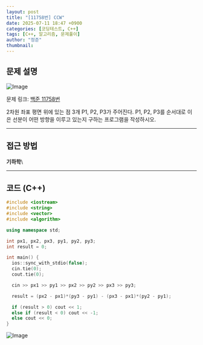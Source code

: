 ```yaml
---
layout: post
title: "[11758번] CCW"
date: 2025-07-11 18:47 +0900
categories: [코딩테스트, C++]
tags: [C++, 알고리즘, 문제풀이]
author: "정준"
thumbnail: 
---
```


## 문제 설명

![Image](https://github.com/user-attachments/assets/46460d39-f110-4831-8c46-af7a90fc360c)

문제 링크: [백준 11758번](https://www.acmicpc.net/problem/11758)

2차원 좌표 평면 위에 있는 점 3개 P1, P2, P3가 주어진다. P1, P2, P3를 순서대로 이은 선분이 어떤 방향을 이루고 있는지 구하는 프로그램을 작성하시오.

---

## 접근 방법

**기하학**\\

---

## 코드 (C++)

```cpp
#include <iostream>
#include <string>
#include <vector>
#include <algorithm>

using namespace std;

int px1, px2, px3, py1, py2, py3;
int result = 0;

int main() {
  ios::sync_with_stdio(false);
  cin.tie(0);
  cout.tie(0);

  cin >> px1 >> py1 >> px2 >> py2 >> px3 >> py3;

  result = (px2 - px1)*(py3 - py1) - (px3 - px1)*(py2 - py1);

  if (result > 0) cout << 1;
  else if (result < 0) cout << -1;
  else cout << 0;
}

```

![Image](https://github.com/user-attachments/assets/a7f7246a-6c3c-43df-9f6e-857d571e40d5)